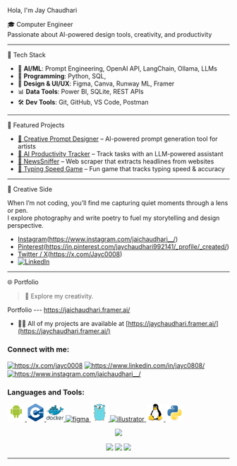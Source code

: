  Hola, I'm Jay Chaudhari

🎓 Computer Engineer   
   Passionate about AI-powered design tools, creativity, and productivity  
  

---

🚀 Tech Stack

- 🧠 **AI/ML**: Prompt Engineering, OpenAI API, LangChain, Ollama, LLMs
- 🐍 **Programming**: Python, SQL, 
- 🎨 **Design & UI/UX**: Figma, Canva, Runway ML, Framer
- 📊 **Data Tools**: Power BI, SQLite, REST APIs
- 🛠️ **Dev Tools**: Git, GitHub, VS Code, Postman

---

 💼 Featured Projects

- [🎨 Creative Prompt Designer](https://github.com/jackc000/Creative-Prompt-Designer) – AI-powered prompt generation tool for artists  
- [📅 AI Productivity Tracker](https://github.com/jackc000/ai-productivity-tracker) – Track tasks with an LLM-powered assistant  
- [📰 NewsSniffer](https://github.com/jackc000/NewsSniffer) – Web scraper that extracts headlines from websites  
- [🎯 Typing Speed Game](https://github.com/jackc000/typing-speed-game) – Fun game that tracks typing speed & accuracy

---

🎨 Creative Side

When I’m not coding, you’ll find me capturing quiet moments through a lens or pen.  
I explore photography and write poetry to fuel my storytelling and design perspective.

-    [Instagram](https://img.shields.io/badge/Instagram-%23E4405F.svg?logo=instagram&logoColor=white)(https://www.instagram.com/jaichaudhari__/)  
-    [Pinterest](https://img.shields.io/badge/Pinterest-%23BD081C.svg?logo=pinterest&logoColor=white)(https://in.pinterest.com/jaychaudhari992141/_profile/_created/)  
-    [Twitter / X](https://img.shields.io/badge/Twitter-%231DA1F2.svg?logo=twitter&logoColor=white)(https://x.com/Jayc0008)
-    [![LinkedIn](https://img.shields.io/badge/LinkedIn-blue?style=flat&logo=linkedin)](https://linkedin.com/in/jayc0808)  
 

---

🌐 Portfolio

> 🧩 Explore my creativity.
 
   Portfolio  --- https://jaichaudhari.framer.ai/
- 👨‍💻 All of my projects are available at [https://jaychaudhari.framer.ai/](https://jaychaudhari.framer.ai/)

<h3 align="left">Connect with me:</h3>
<p align="left">
<a href="https://twitter.com/https://x.com/jayc0008" target="blank"><img align="center" src="https://raw.githubusercontent.com/rahuldkjain/github-profile-readme-generator/master/src/images/icons/Social/twitter.svg" alt="https://x.com/jayc0008" height="30" width="40" /></a>
<a href="https://linkedin.com/in/https://www.linkedin.com/in/jayc0808/" target="blank"><img align="center" src="https://raw.githubusercontent.com/rahuldkjain/github-profile-readme-generator/master/src/images/icons/Social/linked-in-alt.svg" alt="https://www.linkedin.com/in/jayc0808/" height="30" width="40" /></a>
<a href="https://instagram.com/https://www.instagram.com/jaichaudhari__/" target="blank"><img align="center" src="https://raw.githubusercontent.com/rahuldkjain/github-profile-readme-generator/master/src/images/icons/Social/instagram.svg" alt="https://www.instagram.com/jaichaudhari__/" height="30" width="40" /></a>
</p>

<h3 align="left">Languages and Tools:</h3>
<p align="left"> <a href="https://developer.android.com" target="_blank" rel="noreferrer"> <img src="https://raw.githubusercontent.com/devicons/devicon/master/icons/android/android-original-wordmark.svg" alt="android" width="40" height="40"/> </a> <a href="https://www.w3schools.com/cpp/" target="_blank" rel="noreferrer"> <img src="https://raw.githubusercontent.com/devicons/devicon/master/icons/cplusplus/cplusplus-original.svg" alt="cplusplus" width="40" height="40"/> </a> <a href="https://www.docker.com/" target="_blank" rel="noreferrer"> <img src="https://raw.githubusercontent.com/devicons/devicon/master/icons/docker/docker-original-wordmark.svg" alt="docker" width="40" height="40"/> </a> <a href="https://www.figma.com/" target="_blank" rel="noreferrer"> <img src="https://www.vectorlogo.zone/logos/figma/figma-icon.svg" alt="figma" width="40" height="40"/> </a> <a href="https://golang.org" target="_blank" rel="noreferrer"> <img src="https://raw.githubusercontent.com/devicons/devicon/master/icons/go/go-original.svg" alt="go" width="40" height="40"/> </a> <a href="https://www.adobe.com/in/products/illustrator.html" target="_blank" rel="noreferrer"> <img src="https://www.vectorlogo.zone/logos/adobe_illustrator/adobe_illustrator-icon.svg" alt="illustrator" width="40" height="40"/> </a> <a href="https://www.linux.org/" target="_blank" rel="noreferrer"> <img src="https://raw.githubusercontent.com/devicons/devicon/master/icons/linux/linux-original.svg" alt="linux" width="40" height="40"/> </a> <a href="https://www.python.org" target="_blank" rel="noreferrer"> <img src="https://raw.githubusercontent.com/devicons/devicon/master/icons/python/python-original.svg" alt="python" width="40" height="40"/> </a> </p>
<p align="center">
  <img src="https://skillicons.dev/icons?i=python,java,mysql,sqlite,git,github,figma,react,powershell,vscode&theme=dark" />
</p>

<p align="center">
  <img src="https://img.shields.io/badge/AI-Generative%20AI-orange?style=for-the-badge&logo=openai&logoColor=white" />
  <img src="https://img.shields.io/badge/Prompt%20Engineering-000000?style=for-the-badge&logo=chainlink&logoColor=white" />
  <img src="https://img.shields.io/badge/Data%20Analysis-PowerBI-yellow?style=for-the-badge&logo=powerbi&logoColor=black" />
</p>

---

